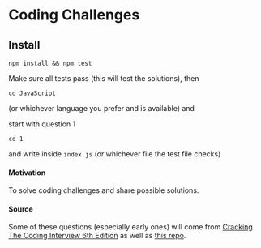 # Coding Challenges

## Install

```console
npm install && npm test
```

Make sure all tests pass (this will test the solutions), then

```console
cd JavaScript
```

(or whichever language you prefer and is available) and

start with question 1

```console
cd 1
```

and write inside `index.js` (or whichever file the test file checks)

#### Motivation

To solve coding challenges and share possible solutions.

#### Source

Some of these questions (especially early ones) will come from [Cracking The Coding Interview 6th Edition](https://www.amazon.com/Cracking-Coding-Interview-Programming-Questions/dp/0984782850/) as well as [this repo](https://github.com/careercup/CtCI-6th-Edition).
